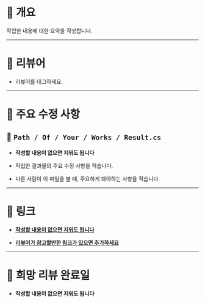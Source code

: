 # 💠 개요

작업한 내용에 대한 요약을 작성합니다.

---

# 💠 리뷰어

* 리뷰어를 태그하세요.

---

# 💠 주요 수정 사항

## 🔶 `Path / Of / Your / Works / Result.cs`

* **작성할 내용이 없으면 지워도 됩니다**

* 작업한 결과물의 주요 수정 사항을 적습니다.

* 다른 사람이 이 파일을 볼 때, 주요하게 봐야하는 사항을 적습니다.

---

# 💠 링크

* **[작성할 내용이 없으면 지워도 됩니다](https://www.google.com/)**

* **[리뷰어가 참고할만한 링크가 있으면 추가하세요](https://github.com/)**

---

# 💠 희망 리뷰 완료일

* **작성할 내용이 없으면 지워도 됩니다**

<br><br>